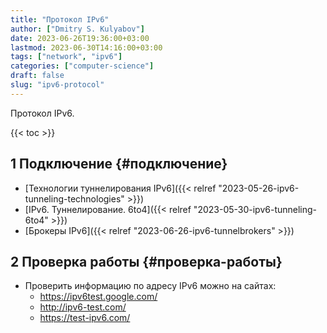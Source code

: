 ```yaml
---
title: "Протокол IPv6"
author: ["Dmitry S. Kulyabov"]
date: 2023-06-26T19:36:00+03:00
lastmod: 2023-06-30T14:16:00+03:00
tags: ["network", "ipv6"]
categories: ["computer-science"]
draft: false
slug: "ipv6-protocol"
---
```


Протокол IPv6.

<!--more-->

{{< toc >}}


## <span class="section-num">1</span> Подключение {#подключение}

-   [Технологии туннелирования IPv6]({{< relref "2023-05-26-ipv6-tunneling-technologies" >}})
-   [IPv6. Туннелирование. 6to4]({{< relref "2023-05-30-ipv6-tunneling-6to4" >}})
-   [Брокеры IPv6]({{< relref "2023-06-26-ipv6-tunnelbrokers" >}})


## <span class="section-num">2</span> Проверка работы {#проверка-работы}

-   Проверить информацию по адресу IPv6 можно на сайтах:
    -   <https://ipv6test.google.com/>
    -   <http://ipv6-test.com/>
    -   <https://test-ipv6.com/>
